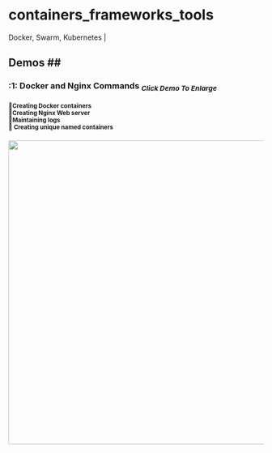 # containers_frameworks_tools
 Docker, Swarm, Kubernetes
  |





## Demos ##   <!-- <img src="" width="600"> -->

### :1: Docker and Nginx Commands  <sub>*_Click Demo To Enlarge_*</sub> ###
#### <sup>🔹Creating Docker containers </br> 🔹Creating Nginx Web server </br>🔹Maintaining logs </br> 🔹 Creating unique named containers </sup> ####
<img src="https://user-images.githubusercontent.com/95829904/193871847-71fc1c5f-4dec-49eb-923e-c27caee6afcf.gif" width="600">


                                                                                                                                      
                                                                                                                                      
                                                                                                                                      

